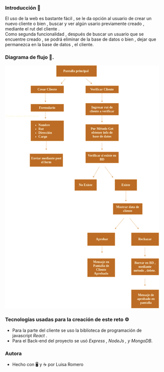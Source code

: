 

### Introducción 🚀

El uso de la web es bastante fácil , se le da opción al usuario de crear un nuevo cliente o bien , buscar y ver algún usario previamente creado , mediante el rut del cliente .
<br>
Como segunda funcionalidad , después de buscar un usuario que se encuentre creado , se podrá eliminar de la base de datos o bien  , dejar que permanezca en la base de datos , el cliente.

### Diagrama de flujo 📍.

![img](./src/Img/Diagram.png)

 ### Tecnologías usadas para la creación de este reto ⚙️
- Para la parte del cliente se uso la biblioteca de programación de javascript *React* .
- Para el Back-end del proyecto se usó *Express , NodeJs , y MongoDB*.
### Autora
-  Hecho con 🖥️ y ☕ por Luisa Romero




